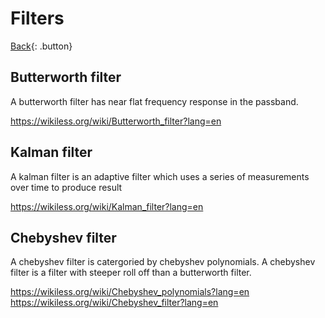 # Filters

[Back](../index.md#dsp){: .button}

## Butterworth filter

A butterworth filter has near flat frequency response in the passband.

https://wikiless.org/wiki/Butterworth_filter?lang=en

## Kalman filter

A kalman filter is an adaptive filter which uses a series of measurements over time to produce result

https://wikiless.org/wiki/Kalman_filter?lang=en

## Chebyshev filter

A chebyshev filter is catergoried by chebyshev polynomials. A chebyshev filter is a filter with steeper roll off than a butterworth filter.

https://wikiless.org/wiki/Chebyshev_polynomials?lang=en
https://wikiless.org/wiki/Chebyshev_filter?lang=en
